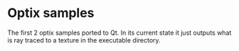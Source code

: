 Optix samples
===================
The first 2 optix samples ported to Qt. In its current state it just outputs what is ray traced to a texture in the executable directory.

